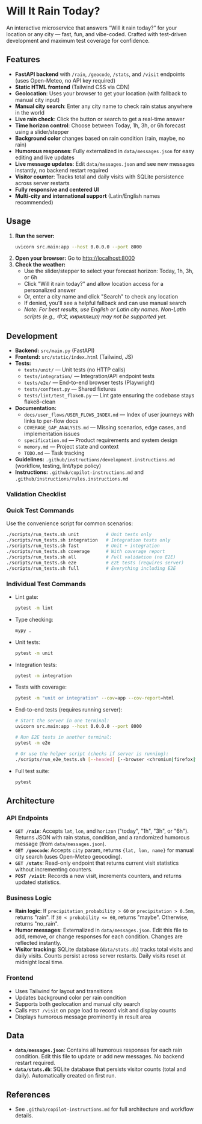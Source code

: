 

# Will It Rain Today?

An interactive microservice that answers “Will it rain today?” for your location or any city — fast, fun, and vibe-coded. Crafted with test-driven development and maximum test coverage for confidence.

## Features
- **FastAPI backend** with `/rain`, `/geocode`, `/stats`, and `/visit` endpoints (uses Open-Meteo, no API key required)
- **Static HTML frontend** (Tailwind CSS via CDN)
- **Geolocation**: Uses your browser to get your location (with fallback to manual city input)
- **Manual city search**: Enter any city name to check rain status anywhere in the world
- **Live rain check**: Click the button or search to get a real-time answer
- **Time horizon control**: Choose between Today, 1h, 3h, or 6h forecast using a slider/stepper
- **Background color** changes based on rain condition (rain, maybe, no rain)
- **Humorous responses**: Fully externalized in `data/messages.json` for easy editing and live updates
- **Live message updates**: Edit `data/messages.json` and see new messages instantly, no backend restart required
- **Visitor counter**: Tracks total and daily visits with SQLite persistence across server restarts
- **Fully responsive and centered UI**
- **Multi-city and international support** (Latin/English names recommended)

## Usage
1. **Run the server:**
	```bash
	uvicorn src.main:app --host 0.0.0.0 --port 8000
	```
2. **Open your browser:**
	Go to [http://localhost:8000](http://localhost:8000)
3. **Check the weather:**
	- Use the slider/stepper to select your forecast horizon: Today, 1h, 3h, or 6h
	- Click "Will it rain today?" and allow location access for a personalized answer
	- Or, enter a city name and click "Search" to check any location
	- If denied, you'll see a helpful fallback and can use manual search
	- _Note: For best results, use English or Latin city names. Non-Latin scripts (e.g., 中文, кириллица) may not be supported yet._

## Development
- **Backend:** `src/main.py` (FastAPI)
- **Frontend:** `src/static/index.html` (Tailwind, JS)
- **Tests:**
	- `tests/unit/` — Unit tests (no HTTP calls)
	- `tests/integration/` — Integration/API endpoint tests
	- `tests/e2e/` — End-to-end browser tests (Playwright)
	- `tests/conftest.py` — Shared fixtures
	- `tests/lint/test_flake8.py` — Lint gate ensuring the codebase stays flake8-clean
- **Documentation:**
	- `docs/user_flows/USER_FLOWS_INDEX.md` — Index of user journeys with links to per-flow docs
	- `COVERAGE_GAP_ANALYSIS.md` — Missing scenarios, edge cases, and implementation issues
	- `specification.md` — Product requirements and system design
	- `memory.md` — Project state and context
	- `TODO.md` — Task tracking
- **Guidelines:** `.github/instructions/development.instructions.md` (workflow, testing, lint/type policy)
- **Instructions:** `.github/copilot-instructions.md` and `.github/instructions/rules.instructions.md`

### Validation Checklist

### Quick Test Commands

Use the convenience script for common scenarios:
```bash
./scripts/run_tests.sh unit          # Unit tests only
./scripts/run_tests.sh integration   # Integration tests only
./scripts/run_tests.sh fast          # Unit + integration
./scripts/run_tests.sh coverage      # With coverage report
./scripts/run_tests.sh all           # Full validation (no E2E)
./scripts/run_tests.sh e2e           # E2E tests (requires server)
./scripts/run_tests.sh full          # Everything including E2E
```

### Individual Test Commands

- Lint gate:
	```bash
	pytest -m lint
	```
- Type checking:
	```bash
	mypy .
	```
- Unit tests:
	```bash
	pytest -m unit
	```
- Integration tests:
	```bash
	pytest -m integration
	```
- Tests with coverage:
	```bash
	pytest -m "unit or integration" --cov=app --cov-report=html
	```
- End-to-end tests (requires running server):
	```bash
	# Start the server in one terminal:
	uvicorn src.main:app --host 0.0.0.0 --port 8000
	
	# Run E2E tests in another terminal:
	pytest -m e2e
	
	# Or use the helper script (checks if server is running):
	./scripts/run_e2e_tests.sh [--headed] [--browser <chromium|firefox|webkit>]
	```
- Full test suite:
	```bash
	pytest
	```


## Architecture

### API Endpoints
- **`GET /rain`**: Accepts `lat`, `lon`, and `horizon` ("today", "1h", "3h", or "6h"). Returns JSON with rain status, condition, and a randomized humorous message (from `data/messages.json`).
- **`GET /geocode`**: Accepts `city` param, returns `{lat, lon, name}` for manual city search (uses Open-Meteo geocoding).
- **`GET /stats`**: Read-only endpoint that returns current visit statistics without incrementing counters.
- **`POST /visit`**: Records a new visit, increments counters, and returns updated statistics.

### Business Logic
- **Rain logic**: If `precipitation_probability > 60` or `precipitation > 0.5mm`, returns "rain". If `30 < probability <= 60`, returns "maybe". Otherwise, returns "no_rain".
- **Humor messages**: Externalized in `data/messages.json`. Edit this file to add, remove, or change responses for each condition. Changes are reflected instantly.
- **Visitor tracking**: SQLite database (`data/stats.db`) tracks total visits and daily visits. Counts persist across server restarts. Daily visits reset at midnight local time.

### Frontend
- Uses Tailwind for layout and transitions
- Updates background color per rain condition
- Supports both geolocation and manual city search
- Calls `POST /visit` on page load to record visit and display counts
- Displays humorous message prominently in result area


## Data
- **`data/messages.json`**: Contains all humorous responses for each rain condition. Edit this file to update or add new messages. No backend restart required.
- **`data/stats.db`**: SQLite database that persists visitor counts (total and daily). Automatically created on first run.

## References
- See `.github/copilot-instructions.md` for full architecture and workflow details.
